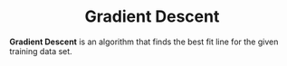 <div align='center'>
    <h1>Gradient Descent</h1>
</div>
<div>

**Gradient Descent** is an algorithm that finds the best fit line for the given training data set.

</div>